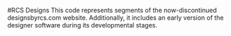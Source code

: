 #RCS Designs
This code represents segments of the now-discontinued designsbyrcs.com website. Additionally, it includes an early version of the designer software during its developmental stages.
